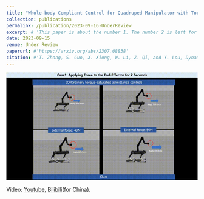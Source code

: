 ```yaml
---
title: "Whole-body Compliant Control for Quadruped Manipulator with Torque Saturation"
collection: publications
permalink: /publication/2023-09-16-UnderReview
excerpt: # 'This paper is about the number 1. The number 2 is left for future work.'
date: 2023-09-15
venue: Under Review
paperurl: #'https://arxiv.org/abs/2307.08838'
citation: #'T. Zhang, S. Guo, X. Xiong, W. Li, Z. Qi, and Y. Lou, Dynamic Object Tracking for Quadruped Manipulator with Spherical Image-Based Approach. arXiv preprint arXiv:2307.08838.'
---
```


![compliant](..\images\publication\compliant.gif)

Video: [Youtube](https://youtu.be/Nr3L5tknHOY), [Bilibili](https://www.bilibili.com/video/BV1Au411c7Re)(for China).
